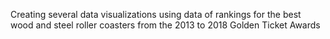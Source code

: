 Creating several data visualizations using data of rankings for the best wood and steel roller coasters from the 2013 to 2018 Golden Ticket Awards
